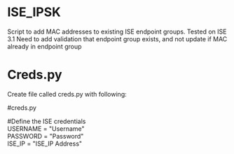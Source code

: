 # ISE_IPSK
Script to add MAC addresses to existing ISE endpoint groups.
Tested on ISE 3.1
Need to add validation that endpoint group exists, and not update if MAC already in endpoint group
# Creds.py
Create file called creds.py with following:

\#creds.py

\#Define the ISE credentials  
USERNAME = "Username"  
PASSWORD = "Password"  
ISE_IP = "ISE_IP Address"  


